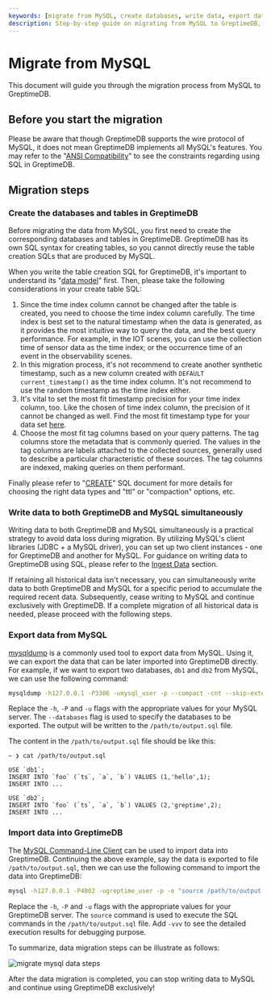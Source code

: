 ```yaml
---
keywords: [migrate from MySQL, create databases, write data, export data, import data]
description: Step-by-step guide on migrating from MySQL to GreptimeDB, including creating databases, writing data, exporting and importing data.
---
```


# Migrate from MySQL

This document will guide you through the migration process from MySQL to GreptimeDB.

## Before you start the migration

Please be aware that though GreptimeDB supports the wire protocol of MySQL, it does not mean GreptimeDB implements all
MySQL's features. You may refer to the "[ANSI Compatibility](/reference/sql/compatibility.md)" to see the
constraints regarding using SQL in GreptimeDB.

## Migration steps

### Create the databases and tables in GreptimeDB

Before migrating the data from MySQL, you first need to create the corresponding databases and tables in GreptimeDB.
GreptimeDB has its own SQL syntax for creating tables, so you cannot directly reuse the table creation SQLs that are produced
by MySQL.

When you write the table creation SQL for GreptimeDB, it's important to understand
its "[data model](/user-guide/concepts/data-model.md)" first. Then, please take the following considerations in
your create table SQL:

1. Since the time index column cannot be changed after the table is created, you need to choose the time index column
   carefully. The time index is best set to the natural timestamp when the data is generated, as it provides the most
   intuitive way to query the data, and the best query performance. For example, in the IOT scenes, you can use the
   collection time of sensor data as the time index; or the occurrence time of an event in the observability scenes.
2. In this migration process, it's not recommend to create another synthetic timestamp, such as a new column created
   with `DEFAULT current_timestamp()` as the time index column. It's not recommend to use the random timestamp as the
   time index either.
3. It's vital to set the most fit timestamp precision for your time index column, too. Like the chosen of time index
   column, the precision of it cannot be changed as well. Find the most fit timestamp type for your
   data set [here](/reference/sql/data-types#data-types-compatible-with-mysql-and-postgresql).
4. Choose the most fit tag columns based on your query patterns. The tag columns store the metadata that is
   commonly queried. The values in the tag columns are labels attached to the collected sources, generally used to
   describe a particular characteristic of these sources. The tag columns are indexed, making queries on them
   performant.

Finally please refer to "[CREATE](/reference/sql/create.md)" SQL document for more details for choosing the
right data types and "ttl" or "compaction" options, etc.

### Write data to both GreptimeDB and MySQL simultaneously

Writing data to both GreptimeDB and MySQL simultaneously is a practical strategy to avoid data loss during migration. By
utilizing MySQL's client libraries (JDBC + a MySQL driver), you can set up two client instances - one for GreptimeDB
and another for MySQL. For guidance on writing data to GreptimeDB using SQL, please refer to the [Ingest Data](/user-guide/ingest-data/for-iot/sql.md) section.

If retaining all historical data isn't necessary, you can simultaneously write data to both GreptimeDB and MySQL for a
specific period to accumulate the required recent data. Subsequently, cease writing to MySQL and continue exclusively
with GreptimeDB. If a complete migration of all historical data is needed, please proceed with the following steps.

### Export data from MySQL

[mysqldump](https://dev.mysql.com/doc/refman/8.4/en/mysqldump.html) is a commonly used tool to export data from MySQL.
Using it, we can export the data that can be later imported into GreptimeDB directly. For example, if we want to export
two databases, `db1` and `db2` from MySQL, we can use the following command:

```bash
mysqldump -h127.0.0.1 -P3306 -umysql_user -p --compact -cnt --skip-extended-insert --databases db1 db2 > /path/to/output.sql
```

Replace the `-h`, `-P` and `-u` flags with the appropriate values for your MySQL server. The `--databases` flag is used
to specify the databases to be exported. The output will be written to the `/path/to/output.sql` file.

The content in the `/path/to/output.sql` file should be like this:

```plaintext
~ ❯ cat /path/to/output.sql

USE `db1`;
INSERT INTO `foo` (`ts`, `a`, `b`) VALUES (1,'hello',1);
INSERT INTO ...

USE `db2`;
INSERT INTO `foo` (`ts`, `a`, `b`) VALUES (2,'greptime',2);
INSERT INTO ...
```

### Import data into GreptimeDB

The [MySQL Command-Line Client](https://dev.mysql.com/doc/refman/8.4/en/mysql.html) can be used to import data into
GreptimeDB. Continuing the above example, say the data is exported to file `/path/to/output.sql`, then we can use the
following command to import the data into GreptimeDB:

```bash
mysql -h127.0.0.1 -P4002 -ugreptime_user -p -e "source /path/to/output.sql"
```

Replace the `-h`, `-P` and `-u` flags with the appropriate values for your GreptimeDB server. The `source` command is
used to execute the SQL commands in the `/path/to/output.sql` file. Add `-vvv` to see the detailed execution results for
debugging purpose.

To summarize, data migration steps can be illustrate as follows:

![migrate mysql data steps](/migration-mysql.jpg)

After the data migration is completed, you can stop writing data to MySQL and continue using GreptimeDB exclusively!
